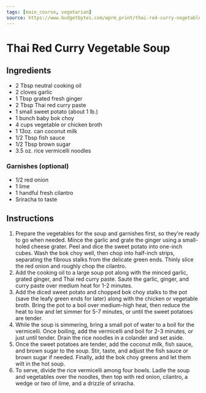 ```yaml
---
tags: [main_course, vegetarian]
source: https://www.budgetbytes.com/wprm_print/thai-red-curry-vegetable-soup
---
```


# Thai Red Curry Vegetable Soup

## Ingredients

- 2 Tbsp neutral cooking oil
- 2 cloves garlic
- 1 Tbsp grated fresh ginger
- 2 Tbsp Thai red curry paste
- 1 small sweet potato (about 1 lb.)
- 1 bunch baby bok choy
- 4 cups vegetable or chicken broth
- 1 13oz. can coconut milk
- 1/2 Tbsp fish sauce
- 1/2 Tbsp brown sugar
- 3.5 oz. rice vermicelli noodles

### Garnishes (optional)

- 1/2 red onion
- 1 lime
- 1 handful fresh cilantro
- Sriracha to taste

## Instructions

1. Prepare the vegetables for the soup and garnishes first, so they're ready to go when needed. Mince the garlic and grate the ginger using a small-holed cheese grater. Peel and dice the sweet potato into one-inch cubes. Wash the bok choy well, then chop into half-inch strips, separating the fibrous stalks from the delicate green ends. Thinly slice the red onion and roughly chop the cilantro.
2. Add the cooking oil to a large soup pot along with the minced garlic, grated ginger, and Thai red curry paste. Sauté the garlic, ginger, and curry paste over medium heat for 1-2 minutes.
3. Add the diced sweet potato and chopped bok choy stalks to the pot (save the leafy green ends for later) along with the chicken or vegetable broth. Bring the pot to a boil over medium-high heat, then reduce the heat to low and let simmer for 5-7 minutes, or until the sweet potatoes are tender.
4. While the soup is simmering, bring a small pot of water to a boil for the vermicelli. Once boiling, add the vermicelli and boil for 2-3 minutes, or just until tender. Drain the rice noodles in a colander and set aside.
5. Once the sweet potatoes are tender, add the coconut milk, fish sauce, and brown sugar to the soup. Stir, taste, and adjust the fish sauce or brown sugar if needed. Finally, add the bok choy greens and let them wilt in the hot soup.
6. To serve, divide the rice vermicelli among four bowls. Ladle the soup and vegetables over the noodles, then top with red onion, cilantro, a wedge or two of lime, and a drizzle of sriracha.
